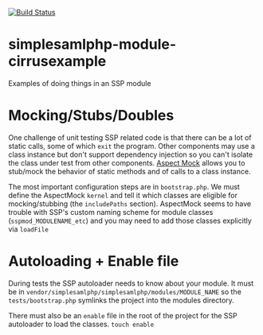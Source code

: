 [![Build Status](https://travis-ci.org/cirrusidentity/simplesamlphp-module-cirrusexample.svg?branch=master)](https://travis-ci.org/cirrusidentity/simplesamlphp-module-cirrusexample)
# simplesamlphp-module-cirrusexample

Examples of doing things in an SSP module


# Mocking/Stubs/Doubles

One challenge of unit testing SSP related code is that there can be a lot of static calls, some of which `exit` the program.
Other components may use a class instance but don't support dependency injection so you can't isolate the
class under test from other components.
[Aspect Mock](https://github.com/Codeception/AspectMock) allows you to stub/mock the behavior
of static methods and of calls to a class instance.

The most important configuration steps are in `bootstrap.php`. We must define the AspectMock `kernel`
and tell it which classes are eligible for mocking/stubbing (the `includePaths` section). AspectMock
 seems to have trouble with SSP's custom naming scheme for module classes (`sspmod_MODULENAME_etc`) and you
 may need to add those classes explicitly via `loadFile`

# Autoloading + Enable file

During tests the SSP autoloader needs to know about your module.  It must be in 
`vendor/simplesamlphp/simplesamlphp/modules/MODULE_NAME` so 
the `tests/bootstrap.php` symlinks the project into the modules directory.

There must also be an `enable` file in the 
root of the project for the SSP autoloader to load the classes.  `touch enable`